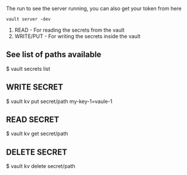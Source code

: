 The run to see the server running, you can also get your token from here

```
vault server -dev
```

1. READ - For reading the secrets from the vault
2. WRITE/PUT - For writing the secrets inside the vault
## See list of paths available
$ vault secrets list

## WRITE SECRET ##
$ vault kv put secret/path my-key-1=vaule-1

## READ SECRET ##
$ vault kv get secret/path

## DELETE SECRET ##
$ vault kv delete secret/path

